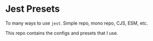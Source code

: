 # Jest Presets

To many ways to use `jest`.
Simple repo, mono repo, CJS, ESM, etc.

This repo contains the configs and presets that I use.
